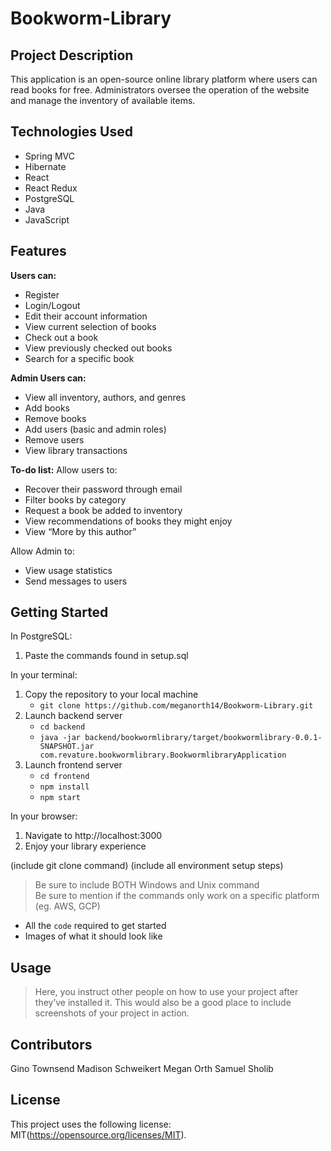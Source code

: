 # Bookworm-Library

## Project Description

This application is an open-source online library platform where users can read books for free. Administrators oversee the operation of the website and manage the inventory of available items. 

## Technologies Used

* Spring MVC
* Hibernate
* React
* React Redux
* PostgreSQL
* Java
* JavaScript

## Features
**Users can:**
* Register 
* Login/Logout 
* Edit their account information 
* View current selection of books 
* Check out a book 
* View previously checked out books
* Search for a specific book

**Admin Users can:**
* View all inventory, authors, and genres
* Add books
* Remove books
* Add users (basic and admin roles)
* Remove users
* View library transactions 

**To-do list:**
Allow users to:
* Recover their password through email 
* Filter books by category
* Request a book be added to inventory
* View recommendations of books they might enjoy
* View “More by this author”

Allow Admin to:
* View usage statistics
* Send messages to users

## Getting Started
In PostgreSQL:
1. Paste the commands found in setup.sql

In your terminal:
1. Copy the repository to your local machine
   * `git clone https://github.com/meganorth14/Bookworm-Library.git`
2. Launch backend server
   * `cd backend`
   * `java -jar backend/bookwormlibrary/target/bookwormlibrary-0.0.1-SNAPSHOT.jar com.revature.bookwormlibrary.BookwormlibraryApplication`
4. Launch frontend server
   * `cd frontend`
   * `npm install`
   * `npm start`
   
In your browser:
1. Navigate to http://localhost:3000
2. Enjoy your library experience


(include git clone command)
(include all environment setup steps)

> Be sure to include BOTH Windows and Unix command  
> Be sure to mention if the commands only work on a specific platform (eg. AWS, GCP)

- All the `code` required to get started
- Images of what it should look like

## Usage

> Here, you instruct other people on how to use your project after they’ve installed it. This would also be a good place to include screenshots of your project in action.

## Contributors

Gino Townsend
Madison Schweikert
Megan Orth
Samuel Sholib

## License

This project uses the following license: MIT(<https://opensource.org/licenses/MIT>).

